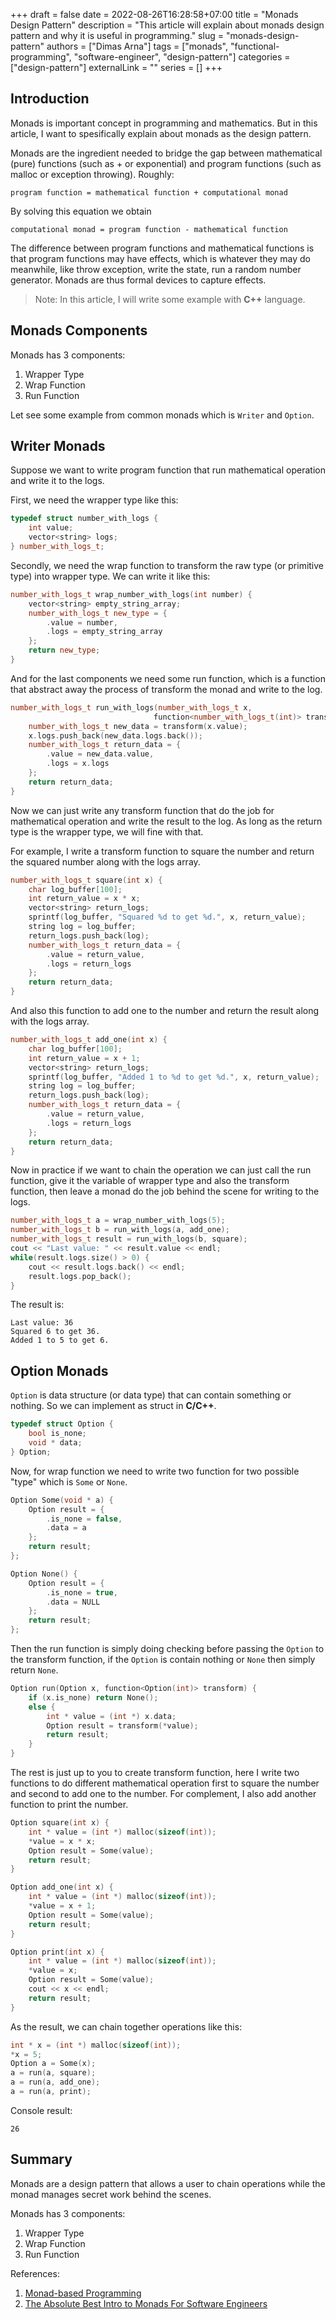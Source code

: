 +++ 
draft = false
date = 2022-08-26T16:28:58+07:00
title = "Monads Design Pattern"
description = "This article will explain about monads design pattern and why it is useful in programming."
slug = "monads-design-pattern"
authors = ["Dimas Arna"]
tags = ["monads", "functional-programming", "software-engineer", "design-pattern"]
categories = ["design-pattern"]
externalLink = ""
series = []
+++

## Introduction

Monads is important concept in programming and mathematics. But in this article, I want to spesifically explain about monads as the design pattern.

Monads are the ingredient needed to bridge the gap between mathematical (pure) functions (such as + or exponential) and program functions (such as malloc or exception throwing). Roughly:

```
program function = mathematical function + computational monad
```

By solving this equation we obtain

```
computational monad = program function - mathematical function
```

The difference between program functions and mathematical functions is that program functions may have effects, which is whatever they may do meanwhile, like throw exception, write the state, run a random number generator. Monads are thus formal devices to capture effects.

> Note: In this article, I will write some example with **C++** language.

## Monads Components

Monads has 3 components:
1. Wrapper Type
2. Wrap Function
3. Run Function

Let see some example from common monads which is `Writer` and `Option`.

## Writer Monads

Suppose we want to write program function that run mathematical operation and write it to the logs.

First, we need the wrapper type like this:

```cpp
typedef struct number_with_logs {
    int value;
    vector<string> logs;
} number_with_logs_t;
```

Secondly, we need the wrap function to transform the raw type (or primitive type) into wrapper type.
We can write it like this:

```cpp
number_with_logs_t wrap_number_with_logs(int number) {
    vector<string> empty_string_array;
    number_with_logs_t new_type = {
        .value = number,
        .logs = empty_string_array
    };
    return new_type;
}
```

And for the last components we need some run function, which is a function that abstract away the process of transform the monad and write to the log.

```cpp
number_with_logs_t run_with_logs(number_with_logs_t x,
                                function<number_with_logs_t(int)> transform) {
    number_with_logs_t new_data = transform(x.value);
    x.logs.push_back(new_data.logs.back());
    number_with_logs_t return_data = {
        .value = new_data.value,
        .logs = x.logs
    };
    return return_data;
}
```

Now we can just write any transform function that do the job for mathematical operation and write the result to the log. As long as the return type is the wrapper type, we will fine with that.

For example, I write a transform function to square the number and return the squared number along with the logs array.

```cpp
number_with_logs_t square(int x) {
    char log_buffer[100];
    int return_value = x * x;
    vector<string> return_logs;
    sprintf(log_buffer, "Squared %d to get %d.", x, return_value);
    string log = log_buffer;
    return_logs.push_back(log);
    number_with_logs_t return_data = {
        .value = return_value,
        .logs = return_logs
    };
    return return_data;
}
```

And also this function to add one to the number and return the result along with the logs array.

```cpp
number_with_logs_t add_one(int x) {
    char log_buffer[100];
    int return_value = x + 1;
    vector<string> return_logs;
    sprintf(log_buffer, "Added 1 to %d to get %d.", x, return_value);
    string log = log_buffer;
    return_logs.push_back(log);
    number_with_logs_t return_data = {
        .value = return_value,
        .logs = return_logs
    };
    return return_data;
}
```

Now in practice if we want to chain the operation we can just call the run function, give it the variable of wrapper type and also the transform function, then leave a monad do the job behind the scene for writing to the logs.

```cpp
number_with_logs_t a = wrap_number_with_logs(5);
number_with_logs_t b = run_with_logs(a, add_one);
number_with_logs_t result = run_with_logs(b, square);
cout << "Last value: " << result.value << endl;
while(result.logs.size() > 0) {
    cout << result.logs.back() << endl;
    result.logs.pop_back();
}
```

The result is:

```
Last value: 36
Squared 6 to get 36.
Added 1 to 5 to get 6.
```

## Option Monads

`Option` is data structure (or data type) that can contain something or nothing. So we can implement as struct in **C/C++**.

```cpp
typedef struct Option {
    bool is_none;
    void * data;
} Option;
```

Now, for wrap function we need to write two function for two possible "type" which is `Some` or `None`.

```cpp
Option Some(void * a) {
    Option result = {
        .is_none = false,
        .data = a
    };
    return result;
};

Option None() {
    Option result = {
        .is_none = true,
        .data = NULL
    };
    return result;
};
```

Then the run function is simply doing checking before passing the `Option` to the transform function, if the `Option` is contain nothing or `None` then simply return `None`.

```cpp
Option run(Option x, function<Option(int)> transform) {
    if (x.is_none) return None();
    else {
        int * value = (int *) x.data;
        Option result = transform(*value);
        return result;
    }
}
```

The rest is just up to you to create transform function, here I write two functions to do different mathematical operation first to square the number and second to add one to the number. For complement, I also add another function to print the number.

```cpp
Option square(int x) {
    int * value = (int *) malloc(sizeof(int));
    *value = x * x;
    Option result = Some(value);
    return result;
}

Option add_one(int x) {
    int * value = (int *) malloc(sizeof(int));
    *value = x + 1;
    Option result = Some(value);
    return result;
}

Option print(int x) {
    int * value = (int *) malloc(sizeof(int));
    *value = x;
    Option result = Some(value);
    cout << x << endl;
    return result;
}
```

As the result, we can chain together operations like this:

```cpp
int * x = (int *) malloc(sizeof(int));
*x = 5;
Option a = Some(x);
a = run(a, square);
a = run(a, add_one);
a = run(a, print);
```

Console result:

```
26
```

## Summary

Monads are a design pattern that allows a user to chain operations while the monad manages secret work behind the scenes.

Monads has 3 components:
1. Wrapper Type
2. Wrap Function
3. Run Function

References:
1. [Monad-based Programming](https://www8.cs.fau.de/monad-based-programming)
2. [The Absolute Best Intro to Monads For Software Engineers](https://youtu.be/C2w45qRc3aU)